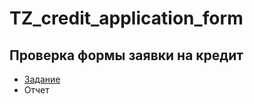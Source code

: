 # TZ_credit_application_form


## Проверка формы заявки на кредит
- [Задание](https://github.com/ELvovo7/TZ_credit_application_form/blob/main/Задание/Test%20QA.zip)
- Отчет
